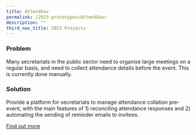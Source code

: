 ```yaml
---
title: AttendGov
permalink: /2023-prototypes/AttendGov/
description: ""
third_nav_title: 2023 Projects
---
```


### Problem
Many secretariats in the public sector need to organise large meetings on a regular basis, and need to collect attendance details before the event. This is currently done manually.

### Solution
Provide a platform for secretariats to manage attendance collation pre-event, with the main features of 1) reconciling attendance responses and 2) automating the sending of reminder emails to invitees.

[Find out more](https://docs.google.com/presentation/d/1wmMlxNORlfH_-0NIJU-QjyqOh9wLMCSB_1ohc2TpX50/edit#slide=id.g20621f1caed_0_1688)
